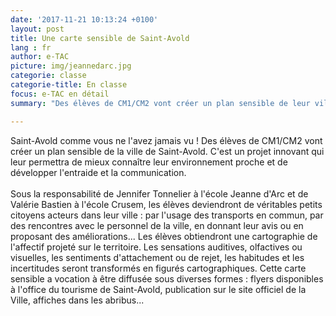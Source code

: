 ```yaml
---
date: '2017-11-21 10:13:24 +0100'
layout: post
title: Une carte sensible de Saint-Avold
lang : fr
author: e-TAC
picture: img/jeannedarc.jpg
categorie: classe
categorie-title: En classe
focus: e-TAC en détail
summary: "Des élèves de CM1/CM2 vont créer un plan sensible de leur ville. C'est un projet innovant  qui leur permettra de mieux connaître leur environnement proche et de développer l'entraide et la communication."

---
```


Saint-Avold comme vous ne l'avez jamais vu !
Des élèves de CM1/CM2 vont créer un plan sensible de la ville de Saint-Avold. C'est un projet innovant  qui leur permettra de mieux connaître leur environnement proche et de développer l'entraide et la communication.  
<br>
Sous la responsabilité de Jennifer Tonnelier à l'école Jeanne d'Arc et de Valérie Bastien à l'école Crusem, les élèves deviendront de véritables petits citoyens acteurs dans leur ville : par l'usage des transports en commun, par des rencontres avec le personnel de la ville, en donnant leur avis ou en proposant des améliorations...
Les élèves obtiendront une cartographie de l'affectif projeté sur le territoire. Les sensations auditives, olfactives ou visuelles, les sentiments d'attachement ou de rejet, les habitudes et les incertitudes seront transformés en figurés cartographiques. Cette carte sensible a vocation à être diffusée sous diverses formes : flyers disponibles à l'office du tourisme de Saint-Avold, publication sur le site officiel de la Ville, affiches dans les abribus...